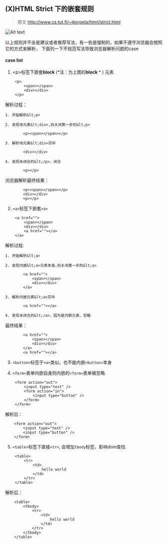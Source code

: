 ## (X)HTML Strict 下的嵌套规则

> 原文 http://www.cs.tut.fi/~jkorpela/html/strict.html

![Alt text](./allowednesting.gif)

以上规则并不全是建议或者推荐写法，有一些是强制的，如果不遵守浏览器会按照它的方式来解析，
下面列一下不规范写法导致浏览器解析问题的case

#### case list

1. &lt;p>标签下嵌套**block** \(*注：为上图的**block** * \) 元素

        <p>
            <span></span>
            <div></div>
        </p>

  解析过程：

    1. 开始解析&lt;p>

    2. 发现块元素&lt;div>,则关闭第一步的&lt;p>

            <p><span></span></p>

    3. 解析块元素&lt;div>完毕

            <div></div>

    4. 发现未闭合的&lt;/p>，闭合

            <p></p>

  浏览器解析最终结果：

            <p><span></span></p>
            <div></div>
            <p></p>

2. ``<a>``标签下嵌套``<a>``

        <a href="">
            <span></span>
            <div></div>
            <a href=""></a>
        </a>

  解析过程:

    1. 开始解析&lt;a>

    2. 发现内嵌&lt;a>元素本身,则关闭第一步的&lt;a>

            <a href="">
                <span></span>
                <div></div>
            </a>

    3. 解析内嵌元素&lt;a>完毕

            <a href=""></a>

    4. 发现未闭合的&lt;/a>，因为是内联元素，忽略

  最终结果：

            <a href="">
                <span></span>
                <div></div>
            </a>
            <a href=""></a>

3. ``<button>``标签于``<a>``类似，也不能内嵌``<button>``本身

4. ``<form>``表单内嵌自身则内嵌的``<form>``表单被忽略

        <form action="out">
            <input type="text" />
            <form action="in">
                <input type="button" />
            </form>
        </form>

  解析后：

        <form action="out">
            <input type="text" />
            <input type="button" />
        </form>

5. ``<table>``标签下直接``<tr>``, 会增加``tbody``标签，影响dom查找

        <table>
            <tr>
                <td>
                    hello world
                </td>
            </tr>
        </table>

  解析后：

        <table>
            <tbody>
                <tr>
                    <td>
                        hello world
                    </td>
                </tr>
            </tbody>
        </table>
    
